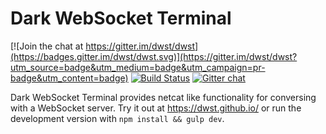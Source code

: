 # Dark WebSocket Terminal

[![Join the chat at https://gitter.im/dwst/dwst](https://badges.gitter.im/dwst/dwst.svg)](https://gitter.im/dwst/dwst?utm_source=badge&utm_medium=badge&utm_campaign=pr-badge&utm_content=badge)
[![Build Status](https://travis-ci.org/dwst/dwst.svg?branch=master)](https://travis-ci.org/dwst/dwst)
[![Gitter chat](https://badges.gitter.im/dwst.png)](https://gitter.im/dwst)

Dark WebSocket Terminal provides netcat like functionality for conversing with a WebSocket server. Try it out at https://dwst.github.io/ or run the development version with `npm install && gulp dev`.
